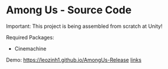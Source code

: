# Among Us - Source Code

Important: This project is being assembled from scratch at Unity!

Required Packages:

- Cinemachine

Demo: https://leozinh1.github.io/AmongUs-Release
 [links]()
